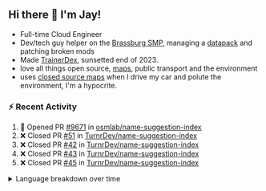 ## Hi there 👋 I'm Jay!
- Full-time Cloud Engineer
- Dev/tech guy helper on the [Brassburg SMP](https://www.minecraftiplist.com/server/BrassburgACreateModServer1.19.2-26937), managing a [datapack](https://github.com/TurnrDev/BrassburgDatapack) and patching broken mods
- Made [TrainerDex](https://www.github.com/TrainerDex), sunsetted end of 2023.
- love all things open source, [maps](https://www.openstreetmap.org/user/JayTurnr), public transport and the environment
- uses [closed source maps](https://www.waze.com/) when I drive my car and polute the environment, I'm a hypocrite.

### :zap: Recent Activity

<!--START_SECTION:activity-->
1. 💪 Opened PR [#9671](https://github.com/osmlab/name-suggestion-index/pull/9671) in [osmlab/name-suggestion-index](https://github.com/osmlab/name-suggestion-index)
2. ❌ Closed PR [#51](https://github.com/TurnrDev/name-suggestion-index/pull/51) in [TurnrDev/name-suggestion-index](https://github.com/TurnrDev/name-suggestion-index)
3. ❌ Closed PR [#42](https://github.com/TurnrDev/name-suggestion-index/pull/42) in [TurnrDev/name-suggestion-index](https://github.com/TurnrDev/name-suggestion-index)
4. ❌ Closed PR [#43](https://github.com/TurnrDev/name-suggestion-index/pull/43) in [TurnrDev/name-suggestion-index](https://github.com/TurnrDev/name-suggestion-index)
5. ❌ Closed PR [#45](https://github.com/TurnrDev/name-suggestion-index/pull/45) in [TurnrDev/name-suggestion-index](https://github.com/TurnrDev/name-suggestion-index)
<!--END_SECTION:activity-->
<details>
<summary>Language breakdown over time</summary>
<b>last 30 days</b>

[<img src="https://wakatime.com/share/@TurnrDev/4142a9ac-7325-4d2f-a2bb-ec199b5c798c.svg" alt="A graph showing a rundown of my languages used in the past 30 days. Unforunately, I am unable to autogen alt headers for this at the moment."/>](https://wakatime.com/@TurnrDev)
<b>last year</b>

[<img src="https://github-readme-stats.vercel.app/api/wakatime?username=TurnrDev&layout=compact" alt="A graph showing a rundown of my languages used in the past year. Unforunately, I am unable to autogen alt headers for this at the moment." />](https://wakatime.com/@TurnrDev)
</details>
